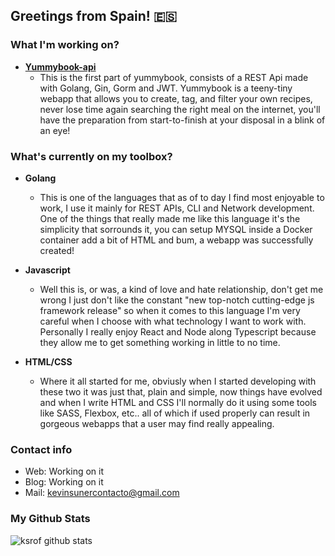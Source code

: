 ## Greetings from Spain! 🇪🇸

### What I'm working on?

- **[Yummybook-api](https://github.com/ksrof/yummybook-api)**
  - This is the first part of yummybook, consists of a REST Api made with Golang, Gin, Gorm and JWT. Yummybook is a teeny-tiny webapp that allows you to create,    tag, and filter your own recipes, never lose time again searching the right meal on the internet, you'll have the preparation from start-to-finish at your disposal in a blink of an eye!

### What's currently on my toolbox?

- **Golang**
  - This is one of the languages that as of to day I find most enjoyable to work, I use it mainly for REST APIs, CLI and Network development. One of the things that really made me like this language it's the simplicity that sorrounds it, you can setup MYSQL inside a Docker container add a bit of HTML and bum, a webapp was successfully created!

- **Javascript**
  - Well this is, or was, a kind of love and hate relationship, don't get me wrong I just don't like the constant "new top-notch cutting-edge js framework release" so when it comes to this language I'm very careful when I choose with what technology I want to work with. Personally I really enjoy React and Node along Typescript because they allow me to get something working in little to no time.

- **HTML/CSS**
  - Where it all started for me, obviusly when I started developing with these two it was just that, plain and simple, now things have evolved and when I write HTML and CSS I'll normally do it using some tools like SASS, Flexbox, etc.. all of which if used properly can result in gorgeous webapps that a user may find really appealing. 

### Contact info

- Web: Working on it
- Blog: Working on it
- Mail: kevinsunercontacto@gmail.com

### My Github Stats
![ksrof github stats](https://github-readme-stats.vercel.app/api?username=ksrof&count_private=false&hide_title=true)

